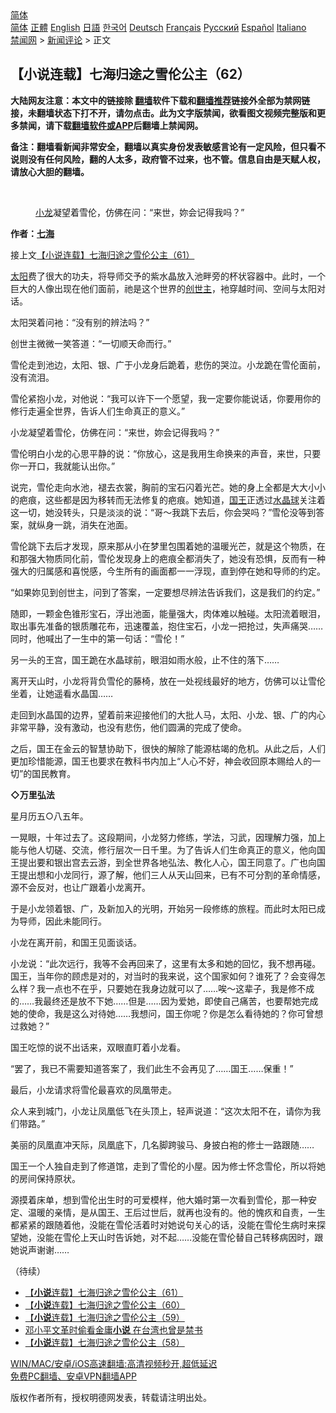  <!-- 面包屑导航 --> <div class="breadcrumb"><!-- GTranslate: https://gtranslate.io/ -->  <div class="switcher notranslate">  <div class="selected">  <a href="#" onclick="return false;"> 简体</a>  </div>  <div class="option">  <a href="https://www.bannedbook.org" onclick="doGTranslate('zh-CN|zh-CN');jQuery('div.switcher div.selected a').html(jQuery(this).html());return false;" title="简体中文" class="nturl selected"> 简体</a>  <a href="https://www.bannedbook.org/zh-tw/" onclick="doGTranslate('zh-CN|zh-TW');jQuery('div.switcher div.selected a').html(jQuery(this).html());return false;" title="繁體中文" class="nturl"> 正體</a>  <a href="https://www.bannedbook.org/en/" onclick="doGTranslate('zh-CN|en');jQuery('div.switcher div.selected a').html(jQuery(this).html());return false;" title="English" class="nturl"> English</a>  <a href="https://www.bannedbook.org/ja/" onclick="doGTranslate('zh-CN|ja');jQuery('div.switcher div.selected a').html(jQuery(this).html());return false;" title="日本語" class="nturl"> 日語</a>  <a href="https://www.bannedbook.org/ko/" onclick="doGTranslate('zh-CN|ko');jQuery('div.switcher div.selected a').html(jQuery(this).html());return false;" title="한국어" class="nturl"> 한국어</a>  <a href="https://www.bannedbook.org/de/" onclick="doGTranslate('zh-CN|de');jQuery('div.switcher div.selected a').html(jQuery(this).html());return false;" title="Deutsch" class="nturl"> Deutsch</a>  <a href="https://www.bannedbook.org/fr/" onclick="doGTranslate('zh-CN|fr');jQuery('div.switcher div.selected a').html(jQuery(this).html());return false;" title="Français" class="nturl"> Français</a>  <a href="https://www.bannedbook.org/ru/" onclick="doGTranslate('zh-CN|ru');jQuery('div.switcher div.selected a').html(jQuery(this).html());return false;" title="Русский" class="nturl"> Русский</a>  <a href="https://www.bannedbook.org/es/" onclick="doGTranslate('zh-CN|es');jQuery('div.switcher div.selected a').html(jQuery(this).html());return false;" title="Español" class="nturl"> Español</a>  <a href="https://www.bannedbook.org/it/" onclick="doGTranslate('zh-CN|it');jQuery('div.switcher div.selected a').html(jQuery(this).html());return false;" title="Italiano" class="nturl"> Italiano</a>  </div>  </div>      <div class='breadcrumb-sub'><!-- Breadcrumb NavXT 6.3.0 --> <a href="https://www.bannedbook.org/" class="home">禁闻网</a> &gt; <a href="https://www.bannedbook.org/bnews/comments/" class="category">新闻评论</a> &gt; 正文</div></div><h2>【小说连载】七海归途之雪伦公主（62）</h2> <p class="notice"><b>大陆网友注意：本文中的链接除 <a href="https://github.com/bannedbook/fanqiang" >翻墙</a>软件下载和<a href="https://github.com/killgcd/justmysocks/blob/master/README.md">翻墙推荐</a>链接外全部为禁网链接，未翻墙状态下打不开，请勿点击。此为文字版禁闻，欲看图文视频完整版和更多禁闻，请下载<a href="https://github.com/bannedbook/fanqiang">翻墙软件或APP</a>后翻墙上禁闻网。</p><p>备注：翻墙看新闻非常安全，翻墙以真实身份发表敏感言论有一定风险，但只看不说则没有任何风险，翻的人太多，政府管不过来，也不管。信息自由是天赋人权，请放心大胆的翻墙。</b></p>  <div class="entry"> <br /> <figure><a href="https://i1.wp.com/upload-images-bucket-v64rleca837do.s3.eu-west-1.amazonaws.com/wp-content/uploads/2021/07/06071412/%E4%B8%83%E6%B5%B7%E6%AD%B8%E9%80%94%E4%B9%8B%E9%9B%AA%E5%80%AB%E5%85%AC%E4%B8%BB%EF%BC%88%E5%9C%96%E7%89%87%EF%BC%9A%E4%B8%83%E6%B5%B7%E6%8F%90%E4%BE%9B%EF%BC%89-11.jpg?fit=600%2C400&#038;ssl=1" data-caption="小龙凝望着雪伦，仿佛在问：“来世，妳会记得我吗？”"></a><figcaption class="wp-caption-text"><a href="https://www.bannedbook.org/bnews/tag/%E5%B0%8F%E9%BE%99/" class="st_tag internal_tag" rel="tag" title="标签 小龙 下的日志">小龙</a>凝望着雪伦，仿佛在问：“来世，妳会记得我吗？”</figcaption></figure> <p><strong>作者：<a href="https://www.bannedbook.org/bnews/tag/%E4%B8%83%E6%B5%B7/" class="st_tag internal_tag" rel="tag" title="标签 七海 下的日志">七海</a></strong></p> <p>接上文<a href="https://mingdemedia.org/xiaoshuolianzaiqihaiguituzhixuelungongzhu61/">【小说连载】七海归途之雪伦公主（61）</a></p> <p><a href="https://www.bannedbook.org/bnews/tag/%e5%a4%aa%e9%98%b3/" class="st_tag internal_tag" rel="tag" title="标签 太阳 下的日志">太阳</a>费了很大的功夫，将导师交予的紫水晶放入池畔旁的杯状容器中。此时，一个巨大的人像出现在他们面前，祂是这个世界的<a href="https://www.bannedbook.org/bnews/tag/%E5%88%9B%E4%B8%96%E4%B8%BB/" class="st_tag internal_tag" rel="tag" title="标签 创世主 下的日志">创世主</a>，衪穿越时间、空间与太阳对话。</p> <p>太阳哭着问衪：“没有别的辨法吗？”</p> <p>创世主微微一笑答道：“一切顺天命而行。”</p> <p>雪伦走到池边，太阳、银、广于小龙身后跪着，悲伤的哭泣。小龙跪在雪伦面前，没有流泪。</p> <p>雪伦紧抱小龙，对他说：“我可以许下一个愿望，我一定要你能说话，你要用你的修行走遍全世界，告诉人们生命真正的意义。”</p> <p>小龙凝望着雪伦，仿佛在问：“来世，妳会记得我吗？”</p>  <p>雪伦明白小龙的心思平静的说：“你放心，这是我用生命换来的声音，来世，只要你一开口，我就能认出你。”</p> <p>说完，雪伦走向水池，褪去衣裳，胸前的宝石闪着光芒。她的身上全都是大大小小的疤痕，这些都是因为移转而无法修复的疤痕。她知道，<a href="https://www.bannedbook.org/bnews/tag/%e5%9b%bd%e7%8e%8b/" class="st_tag internal_tag" rel="tag" title="标签 国王 下的日志">国王</a>正透过<a href="https://www.bannedbook.org/bnews/tag/%e6%b0%b4%e6%99%b6%e7%90%83/" class="st_tag internal_tag" rel="tag" title="标签 水晶球 下的日志">水晶球</a>关注着这一切，她没转头，只是淡淡的说：“哥～我跳下去后，你会哭吗？”雪伦没等到答案，就纵身一跳，消失在池面。</p> <p>雪伦跳下去后才发现，原来那从小在梦里包围着她的温暖光芒，就是这个物质，在和那强大物质同化前，雪伦发现身上的疤痕全都消失了，她没有恐惧，反而有一种强大的归属感和喜悦感，今生所有的画面都一一浮现，直到停在她和导师的约定。</p> <p>“如果妳见到创世主，问到了答案，一定要想尽辨法告诉我们，这是我们的约定。”</p> <p>随即，一颗金色锥形宝石，浮出池面，能量强大，肉体难以触碰。太阳流着眼泪，取出事先准备的银质雕花布，迅速覆盖，抱住宝石，小龙一把抢过，失声痛哭……同时，他喊出了一生中的第一句话：“雪伦！”</p> <p>另一头的王宫，国王跪在水晶球前，眼泪如雨水般，止不住的落下……</p> <p>离开天山时，小龙将背负雪伦的藤椅，放在一处视线最好的地方，仿佛可以让雪伦坐着，让她遥看水晶国……</p> <p>走回到水晶国的边界，望着前来迎接他们的大批人马，太阳、小龙、银、广的内心非常平静，没有激动，也没有悲伤，他们圆满的完成了使命。</p>  <p>之后，国王在金云的智慧协助下，很快的解除了能源枯竭的危机。从此之后，人们更加珍惜能源，国王也要求在教科书内加上“人心不好，神会收回原本赐给人的一切”的国民教育。</p> <p><strong>◇万里弘法</strong></p> <p>星月历五○八五年。</p> <p>一晃眼，十年过去了。这段期间，小龙努力修练，学法，习武，因理解力强，加上能与他人切磋、交流，修行层次一日千里。为了告诉人们生命真正的意义，他向国王提出要和银出宫去云游，到全世界各地弘法、教化人心，国王同意了。广也向国王提出想和小龙同行，源了解，他们三人从天山回来，已有不可分割的革命情感，源不会反对，也让广跟着小龙离开。</p> <p>于是小龙领着银、广，及新加入的光明，开始另一段修练的旅程。而此时太阳已成为导师，因此未能同行。</p> <p>小龙在离开前，和国王见面谈话。</p> <p>小龙说：“此次远行，我等不会再回来了，这里有太多和她的回忆，我不想再碰。国王，当年你的顾虑是对的，对当时的我来说，这个国家如何？谁死了？会变得怎么样？我一点也不在乎，只要她在我身边就可以了……唉～这辈子，我是修不成的……我最终还是放不下她……但是……因为爱她，即使自己痛苦，也要帮她完成她的使命，我是这么对待她……我想问，国王你呢？你是怎么看待她的？你可曾想过救她？”</p> <p>国王吃惊的说不出话来，双眼直盯着小龙看。</p>  <p>“罢了，我已不需要知道答案了，我们此生不会再见了……国王……保重！”</p> <p>最后，小龙请求将雪伦最喜欢的凤凰带走。</p> <p>众人来到城门，小龙让凤凰低飞在头顶上，轻声说道：“这次太阳不在，请你为我们带路。”</p> <p>美丽的凤凰直冲天际，凤凰底下，几名脚跨骏马、身披白袍的修士一路跟随……</p> <p>国王一个人独自走到了修道馆，走到了雪伦的小屋。因为修士怀念雪伦，所以将她的房间保持原状。</p> <p>源摸着床单，想到雪伦出生时的可爱模样，他大婚时第一次看到雪伦，那一种安定、温暖的亲情，是从国王、王后过世后，就再也没有的。他的愧疚和自责，一生都紧紧的跟随着他，没能在雪伦活着时对她说句关心的话，没能在雪伦生病时来探望她，没能在雪伦上天山时告诉她，对不起……没能在雪伦替自己转移病因时，跟她说声谢谢……</p> <p>（待续）</p> <ul class='op-related-articles' title='相关阅读'> <li><a href='https://www.bannedbook.org/bnews/comments/20210810/1603777.html' target='_blank'>【<b>小说</b>连载】七海归途之雪伦公主（61）</a></li> <li><a href='https://www.bannedbook.org/bnews/comments/20210809/1603113.html' target='_blank'>【<b>小说</b>连载】七海归途之雪伦公主（60）</a></li> <li><a href='https://www.bannedbook.org/bnews/comments/20210808/1602588.html' target='_blank'>【<b>小说</b>连载】七海归途之雪伦公主（59）</a></li> <li><a href='https://www.bannedbook.org/bnews/lifebaike/20210808/1602513.html' target='_blank'>邓小平文革时偷看金庸<b>小说</b> 在台湾也曾是禁书</a></li> <li><a href='https://www.bannedbook.org/bnews/comments/20210807/1602065.html' target='_blank'>【<b>小说</b>连载】七海归途之雪伦公主（58）</a></li> </ul> <p class="texttj"> <a href="https://github.com/bannedbook/fanqiang/wiki/V2ray%E6%9C%BA%E5%9C%BA" target="_blank">WIN/MAC/安卓/iOS高速翻墙:高清视频秒开,超低延迟</a><br/> <a href="https://github.com/bannedbook/fanqiang/wiki/%E7%A6%81%E9%97%BB%E7%BD%91%E5%AE%89%E5%8D%93%E7%BF%BB%E5%A2%99%E6%96%B0%E9%97%BBAPP" target="_blank">免费PC翻墙、安卓VPN翻墙APP</a></p> <p>版权作者所有，授权明德网发表，转载请注明出处。</p><a name='sharetosocial'></a>  <div style="margin-bottom:5px;padding-bottom:5px;clear:both"> <div id="archive-pix-1" class="banner-ads"> <!-- AuctionX Display platform tag START --> <div id="26318x728x90x621x_ADSLOT2" clicktrack="%%CLICK_URL_ESC%%"></div> <!-- AuctionX Display platform tag END --> </div> <div id="archive-pix-2" class="banner-ads"> <!-- AuctionX Display platform tag START --> <div id="26315x300x250x621x_ADSLOT2" clicktrack="%%CLICK_URL_ESC%%"></div> <!-- AuctionX Display platform tag END --> </div> </div>  <div id="archive-pix-1" class="banner-ads"> <!-- AuctionX Display platform tag START --> <div id="26318x728x90x621x_ADSLOT3" clicktrack="%%CLICK_URL_ESC%%"></div> <!-- AuctionX Display platform tag END --> </div> </div><!--END ENTRY--> 
